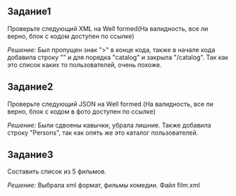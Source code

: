 ## Задание1

Проверьте следующий XML на Well formed(На валидность, все ли верно, блок с кодом доступен по ссылке)

_Решение:_ Был пропущен знак ">" в конце кода, также в начале кода добавила строку "<?xml version="1.0" encoding="UTF-8"?>" и для порядка "catalog" и закрыла "/catalog". Так как это список каких то пользователей, очень похоже.

## Задание2

 Проверьте следующий JSON на Well formed (На валидность, все ли верно, блок с кодом в фото доступен по ссылке)

 _Решение:_ Были сдвоены кавычки, убрала лишние. Также добавила строку "Persons", так как опять же это каталог пользователей.

## Задание3

Составить список из 5 фильмов. 

_Решение:_ Выбрала xml формат, фильмы комедии. Файл film.xml